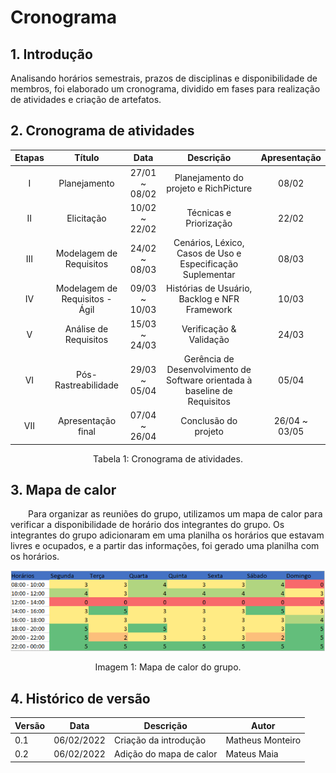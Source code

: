 # Cronograma

## 1. Introdução
  Analisando horários semestrais, prazos de disciplinas e disponibilidade de membros, foi elaborado um cronograma, dividido em fases para realização de atividades e criação de artefatos.
## 2. Cronograma de atividades

<center>

| Etapas | Título       | Data                                           | Descrição        | Apresentação        |
| :------: | :----------: | :---------------------------------------------------: | :------------: | :------------: |
| I    | Planejamento | 27/01 ~ 08/02 | Planejamento do projeto e RichPicture | 08/02 |
| II    | Elicitação | 10/02 ~ 22/02 | Técnicas e Priorização | 22/02 |
| III    | Modelagem de Requisitos | 24/02 ~ 08/03 | Cenários, Léxico, Casos de Uso e Especificação Suplementar | 08/03 |
| IV    | Modelagem de Requisitos - Ágil | 09/03 ~ 10/03 | Histórias de Usuário, Backlog e NFR Framework | 10/03 |
| V    | Análise de Requisitos | 15/03 ~ 24/03 | Verificação & Validação | 24/03 |
| VI    | Pós-Rastreabilidade | 29/03 ~ 05/04 | Gerência de Desenvolvimento de Software orientada à baseline de Requisitos | 05/04 |
| VII    | Apresentação final | 07/04 ~ 26/04 | Conclusão do projeto | 26/04 ~ 03/05 |

<figcaption>Tabela 1: Cronograma de atividades.</figcaption>

</center>

## 3. Mapa de calor

&emsp;&emsp;Para organizar as reuniões do grupo, utilizamos um mapa de calor para verificar a disponibilidade de horário dos integrantes do grupo. Os integrantes do grupo adicionaram em uma planilha os horários que estavam livres e ocupados, e a partir das informações, foi gerado uma planilha com os horários. 

<center>

![Mapa de Calor](../assets/heatmap.png)

<figcaption>Imagem 1: Mapa de calor do grupo.</figcaption>

</center>

## 4. Histórico de versão
<center>

| Versão | Data       | Descrição                                           | Autor        |
| ------ | ---------- | --------------------------------------------------- | ------------ |
| 0.1    | 06/02/2022 | Criação da introdução | Matheus Monteiro |
| 0.2    | 06/02/2022 | Adição do mapa de calor | Mateus Maia |

</center>